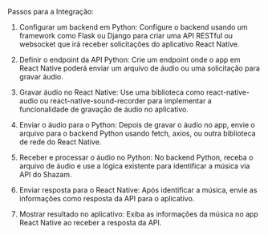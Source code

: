 Passos para a Integração:
1. Configurar um backend em Python:
Configure o backend usando um framework como Flask ou Django para criar uma API RESTful ou websocket que irá receber solicitações do aplicativo React Native.

2. Definir o endpoint da API Python:
Crie um endpoint onde o app em React Native poderá enviar um arquivo de áudio ou uma solicitação para gravar áudio.

3. Gravar áudio no React Native:
Use uma biblioteca como react-native-audio ou react-native-sound-recorder para implementar a funcionalidade de gravação de áudio no aplicativo.

4. Enviar o áudio para o Python:
Depois de gravar o áudio no app, envie o arquivo para o backend Python usando fetch, axios, ou outra biblioteca de rede do React Native.

5. Receber e processar o áudio no Python:
No backend Python, receba o arquivo de áudio e use a lógica existente para identificar a música via API do Shazam.

6. Enviar resposta para o React Native:
Após identificar a música, envie as informações como resposta da API para o aplicativo.

7. Mostrar resultado no aplicativo:
Exiba as informações da música no app React Native ao receber a resposta da API.